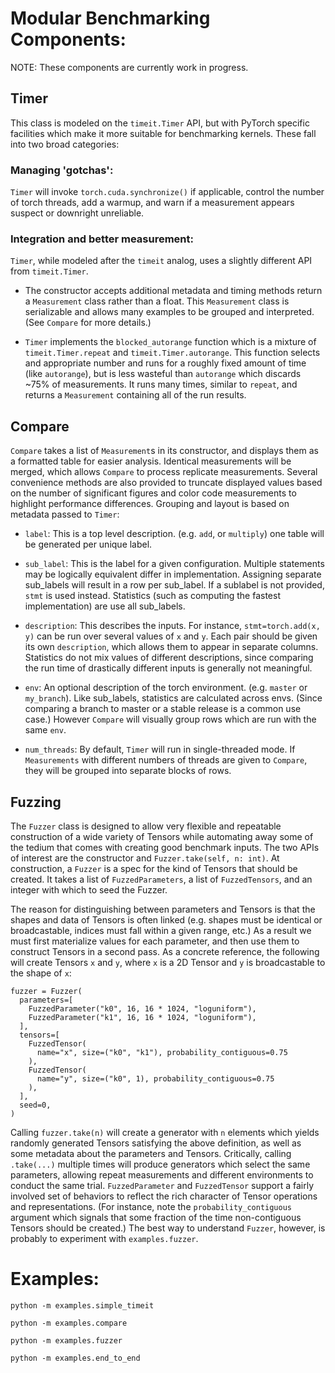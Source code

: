 # Modular Benchmarking Components:

NOTE: These components are currently work in progress.

## Timer

This class is modeled on the `timeit.Timer` API, but with PyTorch specific
facilities which make it more suitable for benchmarking kernels. These fall
into two broad categories:

### Managing 'gotchas':

`Timer` will invoke `torch.cuda.synchronize()` if applicable, control the
number of torch threads, add a warmup, and warn if a measurement appears
suspect or downright unreliable.

### Integration and better measurement:

`Timer`, while modeled after the `timeit` analog, uses a slightly different
API from `timeit.Timer`.

- The constructor accepts additional metadata and timing methods return
  a `Measurement` class rather than a float. This `Measurement` class is
  serializable and allows many examples to be grouped and interpreted.
  (See `Compare` for more details.)

- `Timer` implements the `blocked_autorange` function which is a
  mixture of `timeit.Timer.repeat` and `timeit.Timer.autorange`. This function
  selects and appropriate number and runs for a roughly fixed amount of time
  (like `autorange`), but is less wasteful than `autorange` which discards
  ~75% of measurements. It runs many times, similar to `repeat`, and returns
  a `Measurement` containing all of the run results.

## Compare

`Compare` takes a list of `Measurement`s in its constructor, and displays them
as a formatted table for easier analysis. Identical measurements will be
merged, which allows `Compare` to process replicate measurements. Several
convenience methods are also provided to truncate displayed values based on
the number of significant figures and color code measurements to highlight
performance differences. Grouping and layout is based on metadata passed to
`Timer`:

- `label`: This is a top level description. (e.g. `add`, or `multiply`) one
  table will be generated per unique label.

- `sub_label`: This is the label for a given configuration. Multiple statements
  may be logically equivalent differ in implementation. Assigning separate
  sub_labels will result in a row per sub_label. If a sublabel is not provided,
  `stmt` is used instead. Statistics (such as computing the fastest
  implementation) are use all sub_labels.

- `description`: This describes the inputs. For instance, `stmt=torch.add(x, y)`
  can be run over several values of `x` and `y`. Each pair should be given its
  own `description`, which allows them to appear in separate columns.
  Statistics do not mix values of different descriptions, since comparing the
  run time of drastically different inputs is generally not meaningful.

- `env`: An optional description of the torch environment. (e.g. `master` or
  `my_branch`). Like sub_labels, statistics are calculated across envs. (Since
  comparing a branch to master or a stable release is a common use case.)
  However `Compare` will visually group rows which are run with the same `env`.

- `num_threads`: By default, `Timer` will run in single-threaded mode. If
  `Measurements` with different numbers of threads are given to `Compare`, they
  will be grouped into separate blocks of rows.

## Fuzzing

The `Fuzzer` class is designed to allow very flexible and repeatable
construction of a wide variety of Tensors while automating away some
of the tedium that comes with creating good benchmark inputs. The two
APIs of interest are the constructor and `Fuzzer.take(self, n: int)`.
At construction, a `Fuzzer` is a spec for the kind of Tensors that
should be created. It takes a list of `FuzzedParameters`, a list of
`FuzzedTensors`, and an integer with which to seed the Fuzzer.

The reason for distinguishing between parameters and Tensors is that the shapes
and data of Tensors is often linked (e.g. shapes must be identical or
broadcastable, indices must fall within a given range, etc.) As a result we
must first materialize values for each parameter, and then use them to
construct Tensors in a second pass. As a concrete reference, the following
will create Tensors `x` and `y`, where `x` is a 2D Tensor and `y` is
broadcastable to the shape of `x`:

```
fuzzer = Fuzzer(
  parameters=[
    FuzzedParameter("k0", 16, 16 * 1024, "loguniform"),
    FuzzedParameter("k1", 16, 16 * 1024, "loguniform"),
  ],
  tensors=[
    FuzzedTensor(
      name="x", size=("k0", "k1"), probability_contiguous=0.75
    ),
    FuzzedTensor(
      name="y", size=("k0", 1), probability_contiguous=0.75
    ),
  ],
  seed=0,
)
```

Calling `fuzzer.take(n)` will create a generator with `n` elements which
yields randomly generated Tensors satisfying the above definition, as well
as some metadata about the parameters and Tensors. Critically, calling
`.take(...)` multiple times will produce generators which select the same
parameters, allowing repeat measurements and different environments to
conduct the same trial. `FuzzedParameter` and `FuzzedTensor` support a
fairly involved set of behaviors to reflect the rich character of Tensor
operations and representations. (For instance, note the
`probability_contiguous` argument which signals that some fraction of the
time non-contiguous Tensors should be created.) The best way to understand
`Fuzzer`, however, is probably to experiment with `examples.fuzzer`.

# Examples:

`python -m examples.simple_timeit`

`python -m examples.compare`

`python -m examples.fuzzer`

`python -m examples.end_to_end`

